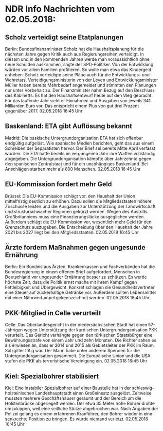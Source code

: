 # NDR Info Nachrichten vom 02.05.2018:


## Scholz verteidigt seine Etatplanungen
Berlin:   Bundesfinanzminister Scholz hat die Haushaltsplanung für die nächsten Jahre gegen Kritik auch aus Regierungsreihen verteidigt. In diesem und in den kommenden Jahren werde man voraussichtlich ohne neue Schulden auskommen,  sagte der SPD-Politiker. Von der Entwicklung würden vor allem Familien profitieren. So wolle man etwa das Kindergeld anheben. Scholz verteidigte seine Pläne auch für die Entwicklungs- und Wehretats. Verteidigungsministerin von der Leyen und Entwicklungsminister Müller haben bereits Mehrbedarf angemeldet und stimmten den Planungen nur unter Vorbehalt zu. Der Finanzminister nahm Bezug auf den Beschluss des Kabinetts. Es hat den Haushaltsentwurf heute auf den Weg gebracht. Für das laufende Jahr sieht er Einnahmen und Ausgaben von jeweils 341 Milliarden Euro vor. Das entspricht einem Plus von gut drei Prozent gegenüber 2017. 02.05.2018 16:45 Uhr 

## Baskenland: ETA gibt Auflösung bekannt
Madrid: Die baskische Untergrundorganisation ETA hat sich offenbar endgültig aufgelöst. Wie spanische Medien berichten, geht das aus einem Schreiben der Separatisten hervor. Der Brief sei bereits Mitte April verfasst worden. Die ETA hatte bereits im vergangenen Jahr ihre Waffen vollständig abgegeben. Die Untergrundorganisation kämpfte über Jahrzehnte gegen den spanischen Zentralstaat und für ein unabhängiges Baskenland. Bei Anschlägen starben mehr als 800 Menschen. 02.05.2018 16:45 Uhr 

## EU-Kommission fordert mehr Geld
Brüssel: Die EU-Kommission schlägt vor, den Haushalt der Union mittelfristig deutlich zu erhöhen. Dazu sollen die Mitgliedsstaaten höhere Zuschüsse leisten und die Ausgaben zur Unterstützung der Landwirtschaft und strukturschwacher Regionen gekürzt werden. Wegen des Austritts Großbritanniens muss eine Finanzierungslücke ausgeglichen werden. Außerdem schlägt die EU-Kommission vor, wesentlich mehr Geld für den Grenzschutz auszugeben. Die Entscheidung über den Haushalt der Jahre 2021 bis 2027 liegt bei den Mitgliedsstaaten. 02.05.2018 16:45 Uhr 

## Ärzte fordern Maßnahmen gegen ungesunde Ernährung
Berlin: Ein Bündnis aus Ärzten, Krankenkassen und Fachverbänden hat die Bundesregierung in einem offenen Brief aufgefordert, Menschen in Deutschland vor ungesunder Ernährung besser zu schützen. Es werde höchste Zeit, dass die Politik ernst mache mit ihrem Kampf gegen Fettleibigkeit und Übergewicht. Konkret schlagen die Gesundheitsvertreter eine Steuer auf zuckerhaltige Getränke vor. Außerdem sollten Lebensmittel mit einer Nährwertampel gekennzeichnet werden. 02.05.2018 16:45 Uhr 

## PKK-Mitglied in Celle verurteilt
Celle: Das Oberlandesgericht in der niedersächsischen Stadt hat einen 57-Jährigen wegen Unterstützung der kurdischen Untergrundorganisation PKK verurteilt. Das Gericht verhängte gegen den türkischen Staatsbürger eine Bewährungsstrafe von einem Jahr und zehn Monaten. Die Richter sahen es als erwiesen an, dass er 2014 und 2015 als Gebietsleiter der PKK im Raum Salzgitter tätig war. Der Mann habe unter anderem Spenden für die Untergrundorganisation gesammelt. Die Europäische Union und die USA stufen die PKK als terroristische Vereinigung ein. 02.05.2018 16:45 Uhr 

## Kiel: Spezialbohrer stabilisiert
Kiel: Eine instabiler Spezialbohrer auf einer Baustelle hat in der schleswig-holsteinischen Landeshauptstadt einen Großeinsatz ausgelöst. Zeitweise mussten mehrere Geschäftshäuser geräumt und der Bereich um die Holstenbrücke abgeriegelt werden. Der etwa 35 Meter hohe Bohrer drohte umzukippen, weil eine seitliche Stütze abgebrochen war. Nach Angaben der Polizei gelang es einem erfahrenen Kranführer, den Bohrer wieder in eine senkrechte Position zu bringen. Es wurde niemand verletzt. 02.05.2018 16:45 Uhr 
